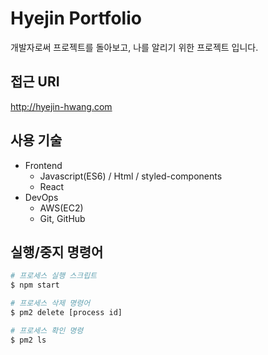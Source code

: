 # Hyejin Portfolio

개발자로써 프로젝트를 돌아보고, 나를 알리기 위한 프로젝트 입니다.

## 접근 URI
http://hyejin-hwang.com

## 사용 기술

- Frontend
  - Javascript(ES6) / Html / styled-components
  - React
- DevOps
  - AWS(EC2)
  - Git, GitHub
  
## 실행/중지 명령어

```bash
# 프로세스 실행 스크립트
$ npm start

# 프로세스 삭제 명령어
$ pm2 delete [process id]

# 프로세스 확인 명령
$ pm2 ls
```
